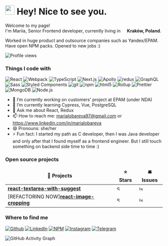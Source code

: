 <h1><img src="https://emojis.slackmojis.com/emojis/images/1531849430/4246/blob-sunglasses.gif?1531849430" width="30"/> Hey! Nice to see you.</h1>


<p>Welcome to my page! </br> I'm Mariia, Senior Frontend developer, currently living in <img src="https://cdn-icons-png.flaticon.com/512/197/197529.png" width="13"/> <b>Kraków, Poland</b>. </p>
<p>Worked in huge product and outsource companies such as Yandex/EPAM. Have open NPM packs. Opened to new jobs :)</p>

![Profile views](https://gpvc.arturio.dev/marylorian)

<h3>Things I code with</h3>
<p>
  <img alt="React" src="https://img.shields.io/badge/-React-45b8d8?style=flat-square&logo=react&logoColor=white" />
  <img alt="Webpack" src="https://img.shields.io/badge/-Webpack-8DD6F9?style=flat-square&logo=webpack&logoColor=white" /> 
  <img alt="TypeScript" src="https://img.shields.io/badge/-TypeScript-007ACC?style=flat-square&logo=typescript&logoColor=white" />
  <img alt="Next.js" src="https://img.shields.io/badge/Next.js-000000.svg?style=for-the-badge&logo=nextdotjs&logoColor=white" />
  <img alt="Apollo" src="https://img.shields.io/badge/-Apollo%20GraphQL-311C87?style=flat-square&logo=apollo-graphql&logoColor=white" />
  <img alt="redux" src="https://img.shields.io/badge/-Redux-764ABC?style=flat-square&logo=redux&logoColor=white" />
  <img alt="GraphQL" src="https://img.shields.io/badge/-GraphQL-E10098?style=flat-square&logo=graphql&logoColor=white" />
  <img alt="Sass" src="https://img.shields.io/badge/-Sass-CC6699?style=flat-square&logo=sass&logoColor=white" />
  <img alt="Styled Components" src="https://img.shields.io/badge/-Styled_Components-db7092?style=flat-square&logo=styled-components&logoColor=white" />
  <img alt="git" src="https://img.shields.io/badge/-Git-F05032?style=flat-square&logo=git&logoColor=white" />
  <img alt="npm" src="https://img.shields.io/badge/-NPM-CB3837?style=flat-square&logo=npm&logoColor=white" />
  <img alt="html5" src="https://img.shields.io/badge/-HTML5-E34F26?style=flat-square&logo=html5&logoColor=white" />
  <img alt="Rollup" src="https://img.shields.io/badge/-Rollup-EC4A3F?style=flat-square&logo=rollup.js&logoColor=white" />
  <img alt="Prettier" src="https://img.shields.io/badge/-Prettier-F7B93E?style=flat-square&logo=prettier&logoColor=white" />
  <img alt="MongoDB" src="https://img.shields.io/badge/-MongoDB-13aa52?style=flat-square&logo=mongodb&logoColor=white" />
  <img alt="Node.js" src="https://img.shields.io/badge/-Nodejs-43853d?style=flat-square&logo=Node.js&logoColor=white" />
</p>

- 🔭 I’m currently working on customers' project at EPAM (under NDA) 
- 🌱 I’m currently learning Cypress, Vue, PostgreSQL 
- 💬 Ask me about React, Redux 
- 📫 How to reach me:  marialobareva97@gmail.com or https://www.linkedin.com/in/marialobareva 
- 😄 Pronouns: she/her 
- ⚡ Fun fact: I started my path as C developer, then I was Java developer and only after that I found myself as a frontend engineer. But I still touch something on backend side time to time :) 

<h3>Open source projects</h3>
<table>
  <thead align="center">
    <tr border: none;>
      <td><b>🎁 Projects</b></td>
      <td><b>⭐ Stars</b></td>
      <td><b>🛎 Issues</b></td>
    </tr>
  </thead>
  <tbody>
    <tr>
      <td><a href="https://www.npmjs.com/package/react-textarea-with-suggest"><b>react-textarea-with-suggest</b></a></td>
      <td><img alt="Stars" src="https://cdn-icons-png.flaticon.com/512/8206/8206522.png" width="13" /></td>
      <td><img alt="Issues" src="https://cdn-icons-png.flaticon.com/512/8206/8206522.png" width="13" /></td>
    </tr>
    <tr>
      <td>[REFACTORING NOW]<a href="https://www.npmjs.com/package/react-image-cropping"><b>react-image-cropping</b></a></td>
      <td><img alt="Stars" src="https://cdn-icons-png.flaticon.com/512/8206/8206522.png" width="13" /></td>
      <td><img alt="Issues" src="https://cdn-icons-png.flaticon.com/512/8206/8206522.png" width="13" /></td>
    </tr>
  </tbody>
</table>
<h3>Where to find me</h3>
<p><a href="https://github.com/marylorian" target="_blank"><img alt="Github" src="https://img.shields.io/badge/GitHub-%2312100E.svg?&style=for-the-badge&logo=Github&logoColor=white" /></a> <a href="https://www.linkedin.com/in/marialobareva" target="_blank"><img alt="LinkedIn" src="https://img.shields.io/badge/linkedin-%230077B5.svg?&style=for-the-badge&logo=linkedin&logoColor=white" /></a> <a href="https://www.npmjs.com/~marylorian" target="_blank"><img alt="NPM" src="https://img.shields.io/badge/npm-CB3837.svg?style=for-the-badge&logo=npm&logoColor=white" /></a> <a href="https://www.instagram.com/marylorian/" target="_blank"><img alt="Instagram" src="https://img.shields.io/badge/Instagram-E4405F.svg?style=for-the-badge&logo=Instagram&logoColor=white" /></a> <a href="https://t.me/marylorian" target="_blank"><img alt="Telegram" src="https://img.shields.io/badge/Telegram-26A5E4.svg?style=for-the-badge&logo=Telegram&logoColor=white" /></a>
</p>

![GitHub Activity Graph](https://activity-graph.herokuapp.com/graph?username=marylorian) 
